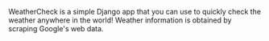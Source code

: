 WeatherCheck is a simple Django app that you can use to quickly check the weather anywhere in the world! Weather information is obtained by scraping Google's web data.
